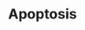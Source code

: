 ---
annotations:
- type: Pathway Ontology
  value: regulatory pathway
authors:
- MaintBot
- MartijnVanIersel
- Thomas
- Christine Chichester
- AlexanderPico
- Mkutmon
description: Apoptosis is a distinct form of cell death that is functionally and morphologically
  different from necrosis. Nuclear chromatin condensation, cytoplasmic shrinking,
  dilated endoplasmic reticulum, and membrane blebbing characterize apoptosis in general.
  Mitochondria remain morphologically unchanged. In 1972 Kerr et al introduced the
  concept of apoptosis as a distinct form of "cell-death", and the mechanisms of various
  apoptotic pathways are still being revealed today.
last-edited: 2018-01-19
organisms:
- Mus musculus
redirect_from:
- /index.php/Pathway:WP1254
- /instance/WP1254
schema-jsonld:
- '@context': https://schema.org/
  '@id': https://wikipathways.github.io/pathways/WP1254.html
  '@type': Dataset
  creator:
    '@type': Organization
    name: WikiPathways
  description: Apoptosis is a distinct form of cell death that is functionally and
    morphologically different from necrosis. Nuclear chromatin condensation, cytoplasmic
    shrinking, dilated endoplasmic reticulum, and membrane blebbing characterize apoptosis
    in general. Mitochondria remain morphologically unchanged. In 1972 Kerr et al
    introduced the concept of apoptosis as a distinct form of "cell-death", and the
    mechanisms of various apoptotic pathways are still being revealed today.
  keywords:
  - Nfkbib
  - Fadd
  - Mcl1
  - Birc3
  - Irf6
  - Traf2
  - Birc5
  - Pik3r1
  - Irf3
  - Diablo
  - Dffb
  - Tnfrsf10b
  - Igf1
  - Rela
  - Nfkb1
  - Akt1
  - Irf4
  - Traf3
  - Hells
  - Bid
  - Tnfsf10
  - Bcl2l2
  - Ikbkg
  - Casp6
  - Casp4
  - Traf1
  - Casp7
  - Lta
  - Bnip3l
  - Map3k1
  - Irf1
  - Bad
  - Trp53
  - Fas
  - Casp2
  - Tnfrsf21
  - Tnfrsf25
  - Dffa
  - Bax
  - Map2k4
  - Nfkbia
  - Bcl2
  - MIR29B2
  - Ripk1
  - Mdm2
  - Xiap
  - Birc2
  - Prf1
  - Ikbkb
  - MIR29A
  - Cradd
  - Pmaip1
  - MIR29B1
  - Bcl2l11
  - Bcl2l1
  - Tnfrsf1b
  - CDKN2A
  - Trp73
  - Casp9
  - Scaf11
  - Cflar
  - Irf5
  - Tradd
  - Gzmc
  - Myc
  - Igf1r
  - Tnf
  - Hrk
  - Bak1
  - Fasl
  - Trp63
  - Casp8
  - Tnfrsf1a
  - BBC3
  - Igf2
  - Casp3
  - Chuk
  - Irf2
  - CASP10
  - Jun
  - Casp1
  - Bok
  - Mapk10
  - Apaf1
  - Nfkbie
  - Irf7
  - CYCS
  license: CC0
  name: Apoptosis
seo: CreativeWork
title: Apoptosis
wpid: WP1254
---